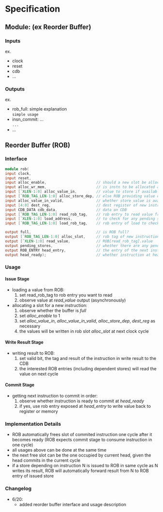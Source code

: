 # Specification

## Module: (ex Reorder Buffer)

### Inputs

ex.

- clock
- reset
- cdb
- ...

### Outputs

ex.

- rob_full: simple explanation  
   `simple usage`
- insn_commit: ...  
   `...`
- ...

## Reorder Buffer (ROB)

### Interface

```verilog
module rob(
input clock,
input reset,
input alloc_enable,                       // should a new slot be allocated
input alloc_wr_mem,                       // is instn to be allocated a store?
input [`XLEN-1:0] alloc_value_in,         // value to store if available during issue (store instructions)
input [`ROB_TAG_LEN-1:0] alloc_store_dep, // else ROB providing value of store
input alloc_value_in_valid,               // whether store value is available at issue
input [4:0] dest_reg,                     // dest register of new instruction
input CDB_DATA cdb_data,                  // data on CDB
input [`ROB_TAG_LEN-1:0] read_rob_tag,    // rob entry to read value from
input [`XLEN-1:0] load_address,           // to check for any pending stores
input [`ROB_TAG_LEN-1:0] load_rob_tag,    // rob entry of load to check for pending stores

output full,                              // is ROB full?
output [`ROB_TAG_LEN-1:0] alloc_slot,     // rob tag of new instruction
output [`XLEN-1:0] read_value,            // ROB[read_rob_tag].value
output pending_stores,                    // whether there are any pending stores before load
output ROB_ENTRY head_entry,              // the entry of the next instn to commit
output head_ready);                       // whether instruction at head is ready to commit
```

### Usage

#### Issue Stage

- loading a value from ROB:
  1. set read_rob_tag to rob entry you want to read
  2. observe value at _read_value_ output (asynchronously)
- allocating a slot for a new instruction:
  1. observe whether the buffer is _full_
  2. set _alloc_enable_ to 1
  3. set _alloc_value_in_, _alloc_value_in_valid_, _alloc_store_dep_, _dest_reg_ as necessary
  4. the values will be written in rob slot _alloc_slot_ at next clock cycle

#### Write Result Stage

- writing result to ROB:
  1. set valid bit, the tag and result of the instruction in write result to the CDB
  2. the interested ROB entries (including dependent stores) will read the value on next cycle

#### Commit Stage

- getting next instruction to commit in order:
  1. observe whether instruction is ready to commit at _head_ready_
  2. if yes, use rob entry exposed at _head_entry_ to write value back to register or memory

### Implementation Details

- ROB automatically frees slot of commited instruction one cycle after it becomes ready (ROB expects commit stage to consume instruction in one cycle)
- all usages above can be done at the same time
- the next free slot can be the one occupied by current head, given the head commits in the current cycle
- if a store depending on instruction N is issued to ROB in same cycle as N writes its result, ROB will automatically forward result from N to ROB entry of issued store

### Changelog

- 6/20:
  - added reorder buffer interface and usage description

